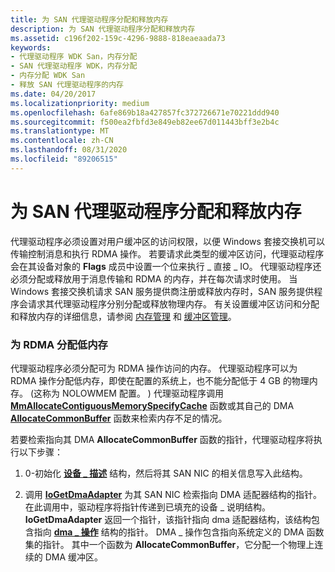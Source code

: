 ```yaml
---
title: 为 SAN 代理驱动程序分配和释放内存
description: 为 SAN 代理驱动程序分配和释放内存
ms.assetid: c196f202-159c-4296-9888-818eaeaada73
keywords:
- 代理驱动程序 WDK San，内存分配
- SAN 代理驱动程序 WDK，内存分配
- 内存分配 WDK San
- 释放 SAN 代理驱动程序的内存
ms.date: 04/20/2017
ms.localizationpriority: medium
ms.openlocfilehash: 6afe869b18a427857fc372726671e70221ddd940
ms.sourcegitcommit: f500ea2fbfd3e849eb82ee67d011443bff3e2b4c
ms.translationtype: MT
ms.contentlocale: zh-CN
ms.lasthandoff: 08/31/2020
ms.locfileid: "89206515"
---
```

# <a name="allocating-and-releasing-memory-for-a-san-proxy-driver"></a>为 SAN 代理驱动程序分配和释放内存





代理驱动程序必须设置对用户缓冲区的访问权限，以便 Windows 套接交换机可以传输控制消息和执行 RDMA 操作。 若要请求此类型的缓冲区访问，代理驱动程序会在其设备对象的 **Flags** 成员中设置一个位来执行 \_ 直接 \_ IO。 代理驱动程序还必须分配或释放用于消息传输和 RDMA 的内存，并在每次请求时使用。 当 Windows 套接交换机请求 SAN 服务提供商注册或释放内存时，SAN 服务提供程序会请求其代理驱动程序分别分配或释放物理内存。 有关设置缓冲区访问和分配和释放内存的详细信息，请参阅 [内存管理](../kernel/managing-memory-for-drivers.md) 和 [缓冲区管理](/windows-hardware/drivers/ddi/index)。

### <a name="allocating-low-memory-for-rdma"></a>为 RDMA 分配低内存

代理驱动程序必须分配可为 RDMA 操作访问的内存。 代理驱动程序可以为 RDMA 操作分配低内存，即使在配置的系统上，也不能分配低于 4 GB 的物理内存。  (这称为 NOLOWMEM 配置。 ) 代理驱动程序调用 [**MmAllocateContiguousMemorySpecifyCache**](/windows-hardware/drivers/ddi/wdm/nf-wdm-mmallocatecontiguousmemoryspecifycache) 函数或其自己的 DMA [**AllocateCommonBuffer**](/windows-hardware/drivers/ddi/wdm/nc-wdm-pallocate_common_buffer) 函数来检索内存不足的情况。

若要检索指向其 DMA **AllocateCommonBuffer** 函数的指针，代理驱动程序将执行以下步骤：

1.  0-初始化 [**设备 \_ 描述**](/windows-hardware/drivers/ddi/wdm/ns-wdm-_device_description) 结构，然后将其 SAN NIC 的相关信息写入此结构。

2.  调用 [**IoGetDmaAdapter**](/windows-hardware/drivers/ddi/wdm/nf-wdm-iogetdmaadapter) 为其 SAN NIC 检索指向 DMA 适配器结构的指针。 在此调用中，驱动程序将指针传递到已填充的设备 \_ 说明结构。 **IoGetDmaAdapter** 返回一个指针，该指针指向 dma 适配器结构，该结构包含指向 [**dma \_ 操作**](/windows-hardware/drivers/ddi/wdm/ns-wdm-_dma_operations) 结构的指针。 DMA \_ 操作包含指向系统定义的 DMA 函数集的指针。 其中一个函数为 **AllocateCommonBuffer**，它分配一个物理上连续的 DMA 缓冲区。

 

